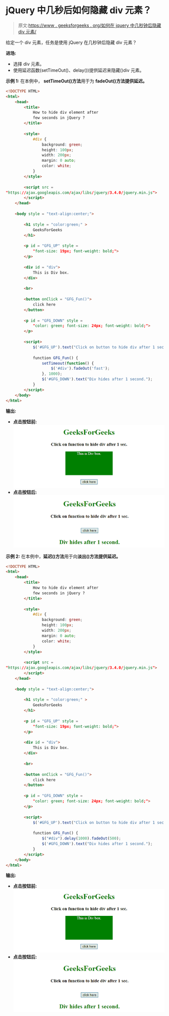# jQuery 中几秒后如何隐藏 div 元素？

> 原文:[https://www . geeksforgeeks . org/如何在 jquery 中几秒钟后隐藏 div 元素/](https://www.geeksforgeeks.org/how-to-hide-div-element-after-few-seconds-in-jquery/)

给定一个 div 元素，任务是使用 jQuery 在几秒钟后隐藏 div 元素？

**进场:**

*   选择 div 元素。
*   使用延迟函数(setTimeOut()、delay())提供延迟来隐藏()div 元素。

**示例 1:** 在本例中， **setTimeOut()方法**用于为 **fadeOut()方法提供延迟。**

```html
<!DOCTYPE HTML> 
<html> 
    <head> 
        <title> 
            How to hide div element after
            few seconds in jQuery ?
        </title>

        <style>
            #div {
                background: green;
                height: 100px;
                width: 200px;
                margin: 0 auto;
                color: white;
            }
        </style>

        <script src = 
"https://ajax.googleapis.com/ajax/libs/jquery/3.4.0/jquery.min.js">
        </script>
    </head> 

    <body style = "text-align:center;"> 

        <h1 style = "color:green;" > 
            GeeksForGeeks 
        </h1>

        <p id = "GFG_UP" style =
            "font-size: 19px; font-weight: bold;">
        </p>

        <div id = "div">
            This is Div box.
        </div>

        <br>

        <button onClick = "GFG_Fun()">
            click here
        </button>

        <p id = "GFG_DOWN" style = 
            "color: green; font-size: 24px; font-weight: bold;">
        </p>

        <script>
            $('#GFG_UP').text("Click on button to hide div after 1 sec.");

            function GFG_Fun() {
                setTimeout(function() {
                    $('#div').fadeOut('fast');
                }, 1000);
                $('#GFG_DOWN').text("Div hides after 1 second."); 
            }
        </script> 
    </body> 
</html>                    
```

**输出:**

*   **点击按钮前:**
    ![](img/ba73299abac892ee3e3603302be7b895.png)
*   **点击按钮后:**
    ![](img/94da0f88ba3570aa2f1af5742e727b1e.png)

**示例 2:** 在本例中，**延迟()方法**用于向**淡出()方法提供延迟。**

```html
<!DOCTYPE HTML> 
<html> 
    <head> 
        <title> 
            How to hide div element after
            few seconds in jQuery ?
        </title>

        <style>
            #div {
                background: green;
                height: 100px;
                width: 200px;
                margin: 0 auto;
                color: white;
            }
        </style>

        <script src = 
"https://ajax.googleapis.com/ajax/libs/jquery/3.4.0/jquery.min.js">
        </script>
    </head> 

    <body style = "text-align:center;"> 

        <h1 style = "color:green;" > 
            GeeksForGeeks 
        </h1>

        <p id = "GFG_UP" style =
            "font-size: 19px; font-weight: bold;">
        </p>

        <div id = "div">
            This is Div box.
        </div>

        <br>

        <button onClick = "GFG_Fun()">
            click here
        </button>

        <p id = "GFG_DOWN" style = 
            "color: green; font-size: 24px; font-weight: bold;">
        </p>

        <script>
            $('#GFG_UP').text("Click on button to hide div after 1 sec.");

            function GFG_Fun() {
                $("#div").delay(1000).fadeOut(500);
                $('#GFG_DOWN').text("Div hides after 1 second.");     
            }
        </script> 
    </body> 
</html>                    
```

**输出:**

*   **点击按钮前:**
    ![](img/ba73299abac892ee3e3603302be7b895.png)
*   **点击按钮后:**
    ![](img/94da0f88ba3570aa2f1af5742e727b1e.png)